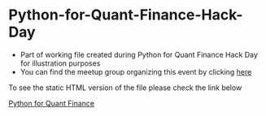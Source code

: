 # Python-for-Quant-Finance-Hack-Day

* Part of working file created during Python for Quant Finance Hack Day for illustration purposes 
* You can find the meetup group organizing this event by clicking [here](http://www.meetup.com/Python-for-Quant-Finance-London)

To see the static HTML version of the file please check the link below

[Python for Quant Finance](http://nbviewer.ipython.org/github/bbuluttekin/Python-for-Quant-Finance-Hack-Day-/blob/master/Python%20for%20Quant%20Finance%20Hack%20Day.ipynb)


